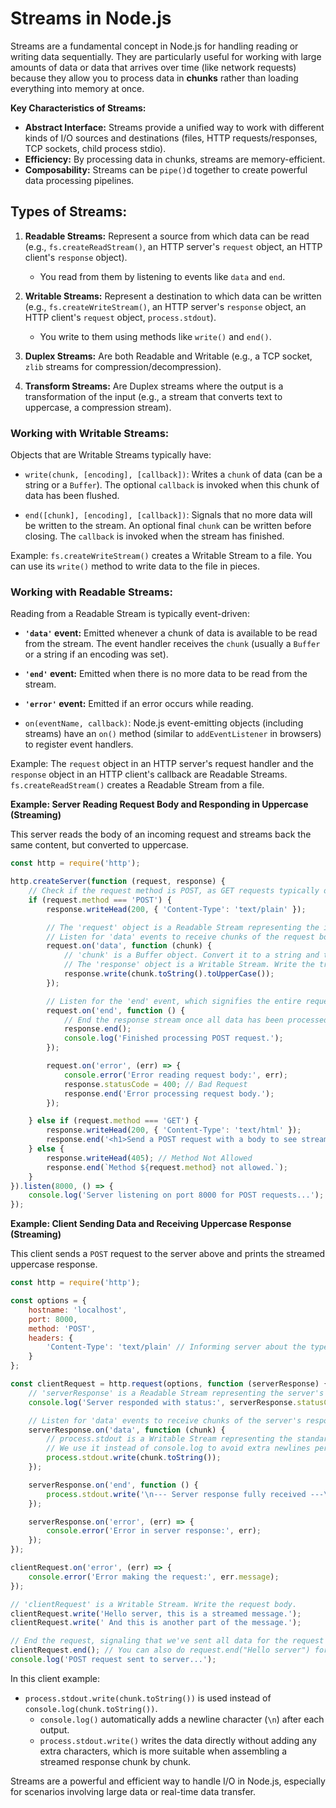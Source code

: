 # Streams in Node.js

Streams are a fundamental concept in Node.js for handling reading or writing data sequentially. They are particularly useful for working with large amounts of data or data that arrives over time (like network requests) because they allow you to process data in **chunks** rather than loading everything into memory at once.

**Key Characteristics of Streams:**

*   **Abstract Interface:** Streams provide a unified way to work with different kinds of I/O sources and destinations (files, HTTP requests/responses, TCP sockets, child process stdio).
*   **Efficiency:** By processing data in chunks, streams are memory-efficient.
*   **Composability:** Streams can be `pipe()`d together to create powerful data processing pipelines.

## Types of Streams:

1.  **Readable Streams:** Represent a source from which data can be read (e.g., `fs.createReadStream()`, an HTTP server's `request` object, an HTTP client's `response` object).
    *   You read from them by listening to events like `data` and `end`.

2.  **Writable Streams:** Represent a destination to which data can be written (e.g., `fs.createWriteStream()`, an HTTP server's `response` object, an HTTP client's `request` object, `process.stdout`).
    *   You write to them using methods like `write()` and `end()`.

3.  **Duplex Streams:** Are both Readable and Writable (e.g., a TCP socket, `zlib` streams for compression/decompression).

4.  **Transform Streams:** Are Duplex streams where the output is a transformation of the input (e.g., a stream that converts text to uppercase, a compression stream).

### Working with Writable Streams:

Objects that are Writable Streams typically have:
*   `write(chunk, [encoding], [callback])`: Writes a `chunk` of data (can be a string or a `Buffer`). The optional `callback` is invoked when this chunk of data has been flushed.

*   `end([chunk], [encoding], [callback])`: Signals that no more data will be written to the stream. An optional final `chunk` can be written before closing. The `callback` is invoked when the stream has finished.

Example: `fs.createWriteStream()` creates a Writable Stream to a file. You can use its `write()` method to write data to the file in pieces.

### Working with Readable Streams:

Reading from a Readable Stream is typically event-driven:
*   **`'data'` event:** Emitted whenever a chunk of data is available to be read from the stream. The event handler receives the `chunk` (usually a `Buffer` or a string if an encoding was set).

*   **`'end'` event:** Emitted when there is no more data to be read from the stream.

*   **`'error'` event:** Emitted if an error occurs while reading.

*   `on(eventName, callback)`: Node.js event-emitting objects (including streams) have an `on()` method (similar to `addEventListener` in browsers) to register event handlers.

Example: The `request` object in an HTTP server's request handler and the `response` object in an HTTP client's callback are Readable Streams. `fs.createReadStream()` creates a Readable Stream from a file.

**Example: Server Reading Request Body and Responding in Uppercase (Streaming)**

This server reads the body of an incoming request and streams back the same content, but converted to uppercase.

```javascript
const http = require('http');

http.createServer(function (request, response) {
    // Check if the request method is POST, as GET requests typically don't have a body
    if (request.method === 'POST') {
        response.writeHead(200, { 'Content-Type': 'text/plain' });

        // The 'request' object is a Readable Stream representing the incoming request body.
        // Listen for 'data' events to receive chunks of the request body.
        request.on('data', function (chunk) {
            // 'chunk' is a Buffer object. Convert it to a string and then to uppercase.
            // The 'response' object is a Writable Stream. Write the transformed chunk.
            response.write(chunk.toString().toUpperCase());
        });

        // Listen for the 'end' event, which signifies the entire request body has been received.
        request.on('end', function () {
            // End the response stream once all data has been processed and sent.
            response.end();
            console.log('Finished processing POST request.');
        });

        request.on('error', (err) => {
            console.error('Error reading request body:', err);
            response.statusCode = 400; // Bad Request
            response.end('Error processing request body.');
        });

    } else if (request.method === 'GET') {
        response.writeHead(200, { 'Content-Type': 'text/html' });
        response.end('<h1>Send a POST request with a body to see streaming in action!</h1><p>Example using curl: <code>curl -X POST -d "hello world" http://localhost:8000</code></p>');
    } else {
        response.writeHead(405); // Method Not Allowed
        response.end(`Method ${request.method} not allowed.`);
    }
}).listen(8000, () => {
    console.log('Server listening on port 8000 for POST requests...');
});
```

**Example: Client Sending Data and Receiving Uppercase Response (Streaming)**

This client sends a `POST` request to the server above and prints the streamed uppercase response.

```javascript
const http = require('http');

const options = {
    hostname: 'localhost',
    port: 8000,
    method: 'POST',
    headers: {
        'Content-Type': 'text/plain' // Informing server about the type of data we're sending
    }
};

const clientRequest = http.request(options, function (serverResponse) {
    // 'serverResponse' is a Readable Stream representing the server's response.
    console.log('Server responded with status:', serverResponse.statusCode);

    // Listen for 'data' events to receive chunks of the server's response.
    serverResponse.on('data', function (chunk) {
        // process.stdout is a Writable Stream representing the standard output of the process.
        // We use it instead of console.log to avoid extra newlines per chunk.
        process.stdout.write(chunk.toString());
    });

    serverResponse.on('end', function () {
        process.stdout.write('\n--- Server response fully received ---\n');
    });

    serverResponse.on('error', (err) => {
        console.error('Error in server response:', err);
    });
});

clientRequest.on('error', (err) => {
    console.error('Error making the request:', err.message);
});

// 'clientRequest' is a Writable Stream. Write the request body.
clientRequest.write('Hello server, this is a streamed message.');
clientRequest.write(' And this is another part of the message.');

// End the request, signaling that we've sent all data for the request body.
clientRequest.end(); // You can also do request.end("Hello server") for a single chunk.
console.log('POST request sent to server...');
```

In this client example:
*   `process.stdout.write(chunk.toString())` is used instead of `console.log(chunk.toString())`.
    *   `console.log()` automatically adds a newline character (`\n`) after each output.
    *   `process.stdout.write()` writes the data directly without adding any extra characters, which is more suitable when assembling a streamed response chunk by chunk.

Streams are a powerful and efficient way to handle I/O in Node.js, especially for scenarios involving large data or real-time data transfer.


